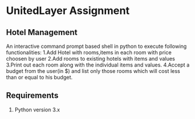 # UnitedLayer Assignment

## Hotel Management
 An interactive command prompt based shell in python to execute following functionalities:
  1.Add Hotel with rooms,items in each room with price choosen by user
  2.Add rooms to existing hotels with items and values
  3.Print out each room along with the individual items and values.
  4.Accept a budget from the user(in $) and list only those rooms which will cost less than or equal to his budget.
  
  ## Requirements
  1. Python version 3.x
